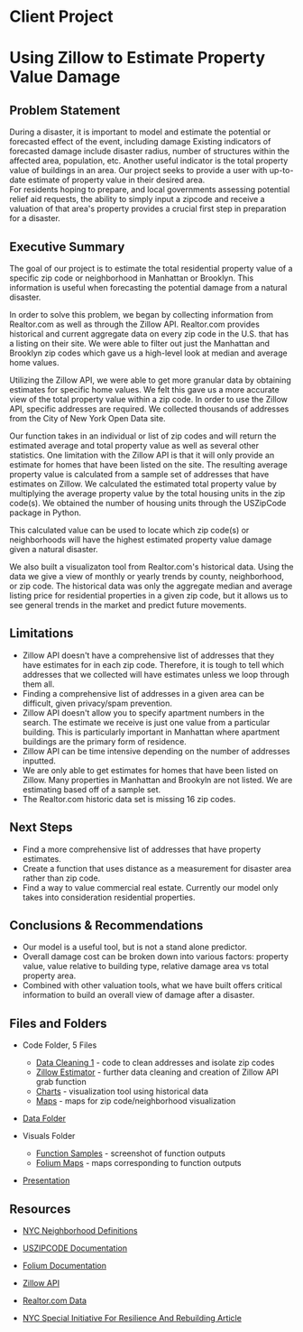 # Client Project    
# Using Zillow to Estimate Property Value Damage

## Problem Statement
During a disaster, it is important to model and estimate the potential or forecasted effect of the event, including damage Existing indicators of forecasted damage include disaster radius, number of structures within the affected area, population, etc. Another useful indicator is the total property value of buildings in an area. Our project seeks to provide a user with up-to-date estimate of property value in their desired area.    
For residents hoping to prepare, and local governments assessing potential relief aid requests, the ability to simply input a zipcode and receive a valuation of that area's property provides a crucial first step in preparation for a disaster.  

## Executive Summary
The goal of our project is to estimate the total residential property value of a specific zip code or neighborhood in Manhattan or Brooklyn. This information is useful when forecasting the potential damage from a natural disaster. 

In order to solve this problem, we began by collecting information from Realtor.com as well as through the Zillow API. Realtor.com provides historical and current aggregate data on every zip code in the U.S. that has a listing on their site. We were able to filter out just the Manhattan and Brooklyn zip codes which gave us a high-level look at median and average home values.

Utilizing the Zillow API, we were able to get more granular data by obtaining estimates for specific home values. We felt this gave us a more accurate view of the total property value within a zip code. In order to use the Zillow API, specific addresses are required. We collected thousands of addresses from the City of New York Open Data site.

Our function takes in an individual or list of zip codes and will return the estimated average and total property value as well as several other statistics. One limitation with the Zillow API is that it will only provide an estimate for homes that have been listed on the site. The resulting average property value is calculated from a sample set of addresses that have estimates on Zillow. We calculated the estimated total property value by multiplying the average property value by the total housing units in the zip code(s). We obtained the number of housing units through the USZipCode package in Python. 

This calculated value can be used to locate which zip code(s) or neighborhoods will have the highest estimated property value damage given a natural disaster.

We also built a visualizaton tool from Realtor.com's historical data.  Using the data we give a view of monthly or yearly trends by county, neighborhood, or zip code. The historical data was only the aggregate median and average listing price for residential properties in a given zip code, but it allows us to see general trends in the market and predict future movements.

## Limitations
- Zillow API doesn't have a comprehensive list of addresses that they have estimates for in each zip code. Therefore, it is tough to tell which addresses that we collected will have estimates unless we loop through them all.
- Finding a comprehensive list of addresses in a given area can be difficult, given privacy/spam prevention.
- Zillow API doesn't allow you to specify apartment numbers in the search. The estimate we receive is just one value from a particular building. This is particularly important in Manhattan where apartment buildings are the primary form of residence.
- Zillow API can be time intensive depending on the number of addresses inputted.
- We are only able to get estimates for homes that have been listed on Zillow. Many properties in Manhattan and Brookyln are not listed. We are estimating based off of a sample set.
- The Realtor.com historic data set is missing 16 zip codes.


## Next Steps
- Find a more comprehensive list of addresses that have property estimates.
- Create a function that uses distance as a measurement for disaster area rather than zip code.
- Find a way to value commercial real estate. Currently our model only takes into consideration residential properties.

## Conclusions & Recommendations
- Our model is a useful tool, but is not a stand alone predictor.
- Overall damage cost can be broken down into various factors: property value, value relative to building type, relative damage area  vs total property area.
- Combined with other valuation tools, what we have built offers critical information to build an overall view of damage after a disaster.




## Files and Folders
- Code Folder, 5 Files
  - [Data Cleaning 1](https://github.com/rows317/DSI-8-Client-Project/blob/master/code/Data%20Cleaning%201.ipynb) - code to clean addresses and isolate zip codes
  - [Zillow Estimator](https://github.com/rows317/DSI-8-Client-Project/blob/master/code/Zillow%20Estimator.ipynb) - further data cleaning and creation of Zillow API grab function
  - [Charts](https://github.com/rows317/DSI-8-Client-Project/blob/master/code/Historical%20Cleaning%20And%20Graphing.ipynb) - visualization tool using historical data
  - [Maps](https://github.com/rows317/DSI-8-Client-Project/blob/master/code/folium%20map%20code.ipynb) - maps for zip code/neighborhood visualization

- [Data Folder](https://github.com/rows317/DSI-8-Client-Project/tree/master/data)
 
- Visuals Folder
  - [Function Samples](https://github.com/rows317/DSI-8-Client-Project/tree/master/function%20samples) - screenshot of function outputs
  - [Folium Maps](https://sites.google.com/view/mapsbyzip/lower-manhattan?authuser=0) - maps corresponding to function outputs




- [Presentation](https://git.generalassemb.ly/Rose-TesorieroMontoya/Client-Project/blob/master/Client%20Project.pdf)

## Resources

- [NYC Neighborhood Definitions](https://www.health.ny.gov/statistics/cancer/registry/appendix/neighborhoods.htm)

- [USZIPCODE Documentation](https://uszipcode.readthedocs.io/)

- [Folium Documentation](https://python-visualization.github.io/folium/)

- [Zillow API](https://www.zillow.com/howto/api/APIOverview.htm)

- [Realtor.com Data](https://www.realtor.com/research/data/)

- [NYC Special Initiative For Resilience And Rebuilding Article](http://s-media.nyc.gov/agencies/sirr/SIRR_singles_Lo_res.pdf)



